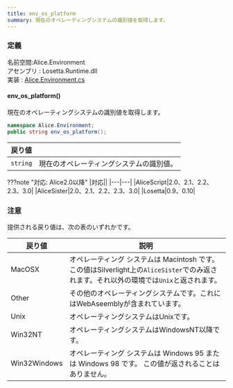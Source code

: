 ```yaml
---
title: env_os_platform
summary: 現在のオペレーティングシステムの識別値を取得します。
---
```

### 定義
名前空間:Alice.Environment<br/>
アセンブリ : Losetta.Runtime.dll<br/>
実装 : [Alice.Environment.cs](https://github.com/WSOFT-Project/Losetta/blob/master/Losetta.Runtime/Alice.Environment.cs)

#### env_os_platform()

現在のオペレーティングシステムの識別値を取得します。

```cs title="AliceScript"
namespace Alice.Environment;
public string env_os_platform();
```

|戻り値| |
|-|-|
|`string`|現在のオペレーティングシステムの識別値。|

???note "対応: Alice2.0以降"
    |対応||
    |---|---|
    |AliceScript|2.0、2.1、2.2、2.3、3.0|
    |AliceSister|2.0、2.1、2.2、2.3、3.0|
    |Losetta|0.9、0.10|

### 注意
提供される戻り値は、次の表のいずれかです。

|戻り値|説明|
|---|---|
|MacOSX|オペレーティング システムは Macintosh です。この値はSilverlight上の`AliceSister`でのみ返されます。それ以外の環境では`Unix`と返されます。|
|Other|その他のオペレーティングシステムです。これにはWebAseemblyが含まれています。|
|Unix|オペレーティングシステムはUnixです。|
|Win32NT|オペレーティングシステムはWindowsNT以降です。|
|Win32Windows|オペレーティング システムは Windows 95 または Windows 98 です。 この値が返されることはありません。|